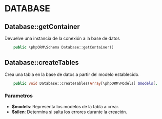 # DATABASE

## Database::getContainer

Devuelve una instancia de la conexión a la base de datos

```php 
    public \phpORM\Schema Database::getContainer()

```

## Database::createTables

Crea una tabla en la base de datos a partir del modelo establecido.

```php
    public void Database::createTables(Array[\phpORM\Models] $models[, boolean $silen=false])
```

### Parametros

* **$models**: Representa los modelos de la tabla a crear.
* **$silen**: Determina si salta los errores durante la creación.
